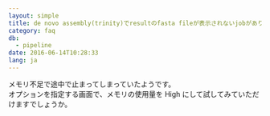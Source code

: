 ```yaml
---
layout: simple
title: de novo assembly(trinity)でresultのfasta fileが表示されないjobがあります。
category: faq
db:
  - pipeline
date: 2016-06-14T10:28:33
lang: ja
---
```




メモリ不足で途中で止まってしまっていたようです。<br>オプションを指定する画面で、メモリの使用量を High にして試してみていただけますでしょうか。<br>